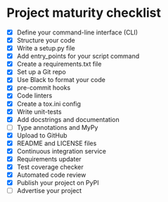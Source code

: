 # Project maturity checklist

- [x] Define your command-line interface (CLI)
- [x] Structure your code
- [x] Write a setup.py file
- [x] Add entry_points for your script command
- [x] Create a requirements.txt file
- [x] Set up a Git repo
- [x] Use Black to format your code
- [x] pre-commit hooks
- [x] Code linters
- [x] Create a tox.ini config
- [x] Write unit-tests
- [x] Add docstrings and documentation
- [ ] Type annotations and MyPy
- [x] Upload to GitHub
- [x] README and LICENSE files
- [x] Continuous integration service
- [x] Requirements updater
- [x] Test coverage checker
- [x] Automated code review
- [x] Publish your project on PyPI
- [ ] Advertise your project
